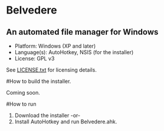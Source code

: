 Belvedere
=========

An automated file manager for Windows
-------------------------------------

* Platform: Windows (XP and later)
* Language(s): AutoHotkey, NSIS (for the installer)
* License: GPL v3 

See [LICENSE.txt](https://github.com/imaginationac/belvedere/blob/master/LICENSE.txt) for licensing details.

#How to build the installer.

Coming soon.

#How to run

1. Download the installer -or-
2. Install AutoHotkey and run Belvedere.ahk.
